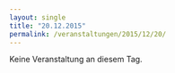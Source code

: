 ```yaml
---
layout: single
title: "20.12.2015"
permalink: /veranstaltungen/2015/12/20/
---
```


Keine Veranstaltung an diesem Tag.
